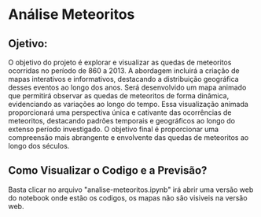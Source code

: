 # Análise Meteoritos

## Ojetivo:

O objetivo do projeto é explorar e visualizar as quedas de meteoritos ocorridas no período de 860 a 2013. A abordagem incluirá a criação de mapas interativos e informativos, destacando a distribuição geográfica desses eventos ao longo dos anos. Será desenvolvido um mapa animado que permitirá observar as quedas de meteoritos de forma dinâmica, evidenciando as variações ao longo do tempo. Essa visualização animada proporcionará uma perspectiva única e cativante das ocorrências de meteoritos, destacando padrões temporais e geográficos ao longo do extenso período investigado. O objetivo final é proporcionar uma compreensão mais abrangente e envolvente das quedas de meteoritos ao longo dos séculos.

## Como Visualizar o Codigo e a Previsão?
Basta clicar no arquivo "analise-meteoritos.ipynb" irá abrir uma versão web do notebook onde estão os codigos, os mapas não são visiveis na versão web.
